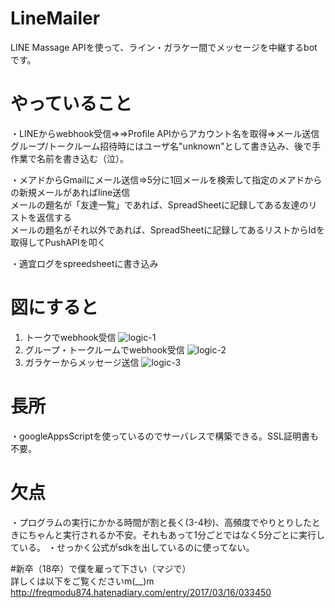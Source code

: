 # LineMailer  
LINE Massage APIを使って、ライン・ガラケー間でメッセージを中継するbotです。  
  
# やっていること  
・LINEからwebhook受信⇒⇒Profile APIからアカウント名を取得⇒メール送信
グループ/トークルーム招待時にはユーザ名"unknown"として書き込み、後で手作業で名前を書き込む（泣）。  
  
・メアドからGmailにメール送信⇒5分に1回メールを検索して指定のメアドからの新規メールがあればline送信  
メールの題名が「友達一覧」であれば、SpreadSheetに記録してある友達のリストを返信する  
メールの題名がそれ以外であれば、SpreadSheetに記録してあるリストからIdを取得してPushAPIを叩く  
  
・適宜ログをspreedsheetに書き込み  

# 図にすると
1. トークでwebhook受信
![logic-1](https://c1.staticflickr.com/5/4288/35050363136_cba08c034a_b.jpg)
2. グループ・トークルームでwebhook受信
![logic-2](https://c1.staticflickr.com/5/4210/35050362686_fd0bd60b50_b.jpg)
3. ガラケーからメッセージ送信
![logic-3](https://c1.staticflickr.com/5/4234/35050363036_445ea25c2b_b.jpg)
  
# 長所  
・googleAppsScriptを使っているのでサーバレスで構築できる。SSL証明書も不要。  
  
# 欠点  
・プログラムの実行にかかる時間が割と長く(3-4秒)、高頻度でやりとりしたときにちゃんと実行されるか不安。それもあって1分ごとではなく5分ごとに実行している。 
・せっかく公式がsdkを出しているのに使ってない。  
  
#新卒（18卒）で僕を雇って下さい（マジで）  
詳しくは以下をご覧くださいm(__)m  
http://freqmodu874.hatenadiary.com/entry/2017/03/16/033450
